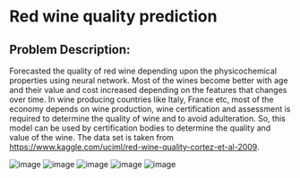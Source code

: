 # Red wine quality prediction

## Problem Description:
Forecasted the quality of red wine depending upon the physicochemical
properties using neural network. Most of the wines become better with age and their value and cost
increased depending on the features that changes over time. In wine producing countries like Italy,
France etc, most of the economy depends on wine production, wine certification and assessment is
required to determine the quality of wine and to avoid adulteration. So, this model can be used by
certification bodies to determine the quality and value of the wine. 
The data set is taken from https://www.kaggle.com/uciml/red-wine-quality-cortez-et-al-2009.

![image](https://user-images.githubusercontent.com/43162459/58362425-d5c81600-7e64-11e9-870e-bc7138fda64c.png)
![image](https://user-images.githubusercontent.com/43162459/58362439-fee8a680-7e64-11e9-82b0-2e8282895c15.png)
![image](https://user-images.githubusercontent.com/43162459/58362444-06a84b00-7e65-11e9-9bee-c3d13e18c1e6.png)
![image](https://user-images.githubusercontent.com/43162459/58362452-1162e000-7e65-11e9-86b0-feb9c707351e.png)
![image](https://user-images.githubusercontent.com/43162459/58362458-1a53b180-7e65-11e9-9bf7-9b7c498b4c02.png)

